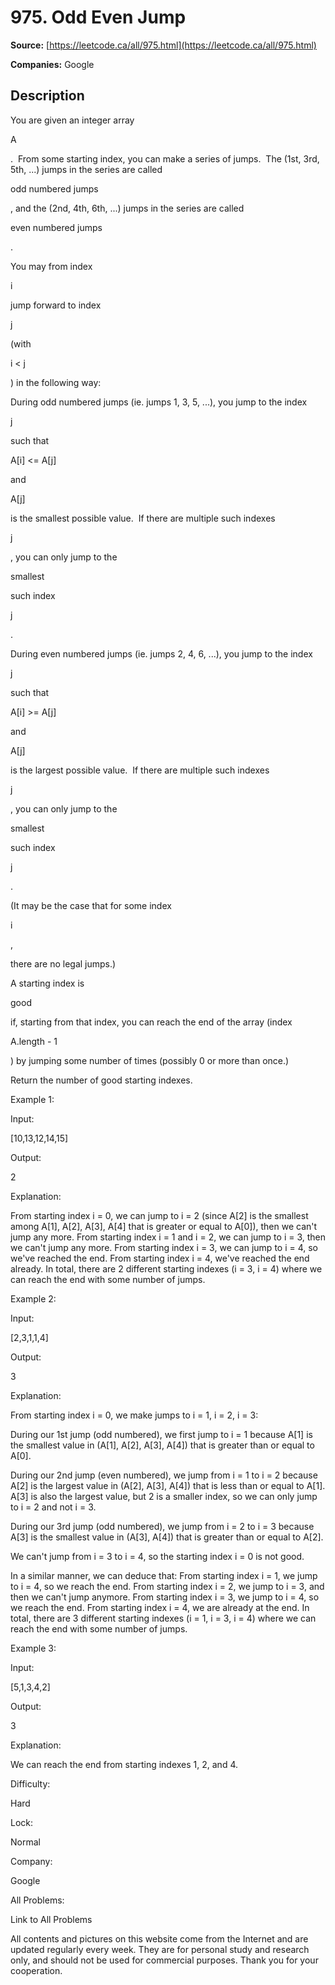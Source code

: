 # 975. Odd Even Jump

**Source:** [https://leetcode.ca/all/975.html](https://leetcode.ca/all/975.html)

**Companies:** Google

## Description

You are given an integer array

A

.  From some starting index, you can
        make a series of jumps.  The (1st, 3rd, 5th, ...) jumps in the series are called

odd numbered jumps

, and the (2nd, 4th, 6th, ...) jumps in the series are called

even numbered jumps

.

You may from index

i

jump forward to index

j

(with

i < j

) in the following
        way:

During odd numbered jumps (ie. jumps 1, 3, 5, ...), you jump to the index

j

such that

A[i] <= A[j]

and

A[j]

is the smallest possible value.  If there are multiple such
            indexes

j

, you can only jump to the

smallest

such index

j

.

During even numbered jumps (ie. jumps 2, 4, 6, ...), you jump to the index

j

such that

A[i] >= A[j]

and

A[j]

is the largest possible value.  If there are multiple such
            indexes

j

, you can only jump to the

smallest

such index

j

.

(It may be the case that for some index

i

,

there are no legal jumps.)

A starting index is

good

if, starting from that index, you can reach the end of the
        array (index

A.length - 1

) by jumping some number of times (possibly 0 or more
        than once.)

Return the number of good starting indexes.

Example 1:

Input:

[10,13,12,14,15]

Output:

2

Explanation:

From starting index i = 0, we can jump to i = 2 (since A[2] is the smallest among A[1], A[2], A[3], A[4] that is greater or equal to A[0]), then we can't jump any more.
From starting index i = 1 and i = 2, we can jump to i = 3, then we can't jump any more.
From starting index i = 3, we can jump to i = 4, so we've reached the end.
From starting index i = 4, we've reached the end already.
In total, there are 2 different starting indexes (i = 3, i = 4) where we can reach the end with some number of jumps.

Example 2:

Input:

[2,3,1,1,4]

Output:

3

Explanation:

From starting index i = 0, we make jumps to i = 1, i = 2, i = 3:

During our 1st jump (odd numbered), we first jump to i = 1 because A[1] is the smallest value in (A[1], A[2], A[3], A[4]) that is greater than or equal to A[0].

During our 2nd jump (even numbered), we jump from i = 1 to i = 2 because A[2] is the largest value in (A[2], A[3], A[4]) that is less than or equal to A[1].  A[3] is also the largest value, but 2 is a smaller index, so we can only jump to i = 2 and not i = 3.

During our 3rd jump (odd numbered), we jump from i = 2 to i = 3 because A[3] is the smallest value in (A[3], A[4]) that is greater than or equal to A[2].

We can't jump from i = 3 to i = 4, so the starting index i = 0 is not good.

In a similar manner, we can deduce that:
From starting index i = 1, we jump to i = 4, so we reach the end.
From starting index i = 2, we jump to i = 3, and then we can't jump anymore.
From starting index i = 3, we jump to i = 4, so we reach the end.
From starting index i = 4, we are already at the end.
In total, there are 3 different starting indexes (i = 1, i = 3, i = 4) where we can reach the end with some number of jumps.

Example 3:

Input:

[5,1,3,4,2]

Output:

3

Explanation:

We can reach the end from starting indexes 1, 2, and 4.

Difficulty:

Hard

Lock:

Normal

Company:

Google

All Problems:

Link to All Problems

All contents and pictures on this website come from the Internet and are updated regularly every week. They are for personal study and research only, and should not be used for commercial purposes. Thank you for your cooperation.


